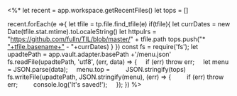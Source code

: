 <%*
let recent  = app.workspace.getRecentFiles()
let tops = []

recent.forEach(e =>{
	let tfile = tp.file.find_tfile(e)
	if(tfile){
		let currDates = new Date(tfile.stat.mtime).toLocaleString()
		let httpulrs =  "https://github.com/fulln/TIL/blob/master/" + tfile.path
		tops.push("* ["+tfile.basename+"]("+encodeURI(httpulrs)+") - "+currDates)
	}
})
const fs = require('fs');
let upadtePath = app.vault.adapter.basePath +'/menu.json'
fs.readFile(upadtePath, 'utf8', (err, data) => {
    if (err) throw err;
    let menu = JSON.parse(data);
    menu.top = 
        JSON.stringify(tops)
    fs.writeFile(upadtePath, JSON.stringify(menu), (err) => {
        if (err) throw err;
        console.log('It\'s saved!');
    });
})
%>





































































































































































































































































